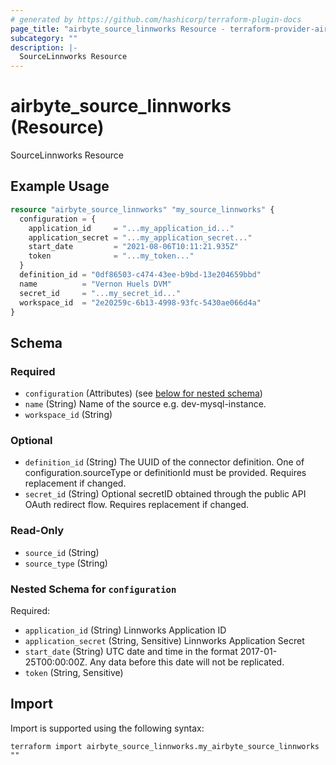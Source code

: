 ```yaml
---
# generated by https://github.com/hashicorp/terraform-plugin-docs
page_title: "airbyte_source_linnworks Resource - terraform-provider-airbyte"
subcategory: ""
description: |-
  SourceLinnworks Resource
---
```


# airbyte_source_linnworks (Resource)

SourceLinnworks Resource

## Example Usage

```terraform
resource "airbyte_source_linnworks" "my_source_linnworks" {
  configuration = {
    application_id     = "...my_application_id..."
    application_secret = "...my_application_secret..."
    start_date         = "2021-08-06T10:11:21.935Z"
    token              = "...my_token..."
  }
  definition_id = "0df86503-c474-43ee-b9bd-13e204659bbd"
  name          = "Vernon Huels DVM"
  secret_id     = "...my_secret_id..."
  workspace_id  = "2e20259c-6b13-4998-93fc-5430ae066d4a"
}
```

<!-- schema generated by tfplugindocs -->
## Schema

### Required

- `configuration` (Attributes) (see [below for nested schema](#nestedatt--configuration))
- `name` (String) Name of the source e.g. dev-mysql-instance.
- `workspace_id` (String)

### Optional

- `definition_id` (String) The UUID of the connector definition. One of configuration.sourceType or definitionId must be provided. Requires replacement if changed.
- `secret_id` (String) Optional secretID obtained through the public API OAuth redirect flow. Requires replacement if changed.

### Read-Only

- `source_id` (String)
- `source_type` (String)

<a id="nestedatt--configuration"></a>
### Nested Schema for `configuration`

Required:

- `application_id` (String) Linnworks Application ID
- `application_secret` (String, Sensitive) Linnworks Application Secret
- `start_date` (String) UTC date and time in the format 2017-01-25T00:00:00Z. Any data before this date will not be replicated.
- `token` (String, Sensitive)

## Import

Import is supported using the following syntax:

```shell
terraform import airbyte_source_linnworks.my_airbyte_source_linnworks ""
```
